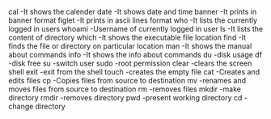 cal -It shows the calender
date -It shows date and time
banner -It prints in banner format
figlet -It prints in ascii lines format
who -It lists the currently logged in users
whoami -Username of currently logged in user
ls -It lists the content of directory
which -It shows the executable file location
find -It finds the file or directory on particular location
man -It shows the manual about commands
info -It shows the info about commands
du -disk usage
df -disk free
su -switch user
sudo -root permission
clear -clears the screen shell
exit -exit from the shell
touch -creates the empty file
cat -Creates and edits files
cp -Copies files from source to destination
mv -renames and moves files from source to destination
rm -removes files
mkdir -make directory
rmdir -removes directory
pwd -present working directory
cd -change directory